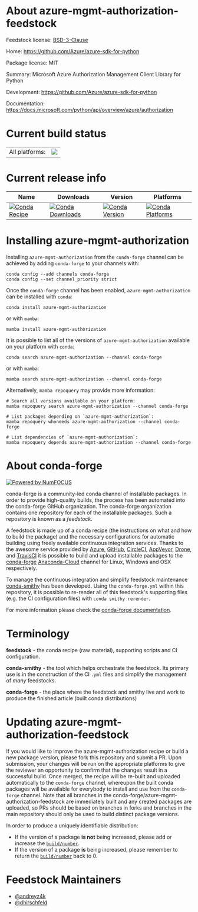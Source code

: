 About azure-mgmt-authorization-feedstock
========================================

Feedstock license: [BSD-3-Clause](https://github.com/conda-forge/azure-mgmt-authorization-feedstock/blob/main/LICENSE.txt)

Home: https://github.com/Azure/azure-sdk-for-python

Package license: MIT

Summary: Microsoft Azure Authorization Management Client Library for Python

Development: https://github.com/Azure/azure-sdk-for-python

Documentation: https://docs.microsoft.com/python/api/overview/azure/authorization

Current build status
====================


<table><tr><td>All platforms:</td>
    <td>
      <a href="https://dev.azure.com/conda-forge/feedstock-builds/_build/latest?definitionId=6253&branchName=main">
        <img src="https://dev.azure.com/conda-forge/feedstock-builds/_apis/build/status/azure-mgmt-authorization-feedstock?branchName=main">
      </a>
    </td>
  </tr>
</table>

Current release info
====================

| Name | Downloads | Version | Platforms |
| --- | --- | --- | --- |
| [![Conda Recipe](https://img.shields.io/badge/recipe-azure--mgmt--authorization-green.svg)](https://anaconda.org/conda-forge/azure-mgmt-authorization) | [![Conda Downloads](https://img.shields.io/conda/dn/conda-forge/azure-mgmt-authorization.svg)](https://anaconda.org/conda-forge/azure-mgmt-authorization) | [![Conda Version](https://img.shields.io/conda/vn/conda-forge/azure-mgmt-authorization.svg)](https://anaconda.org/conda-forge/azure-mgmt-authorization) | [![Conda Platforms](https://img.shields.io/conda/pn/conda-forge/azure-mgmt-authorization.svg)](https://anaconda.org/conda-forge/azure-mgmt-authorization) |

Installing azure-mgmt-authorization
===================================

Installing `azure-mgmt-authorization` from the `conda-forge` channel can be achieved by adding `conda-forge` to your channels with:

```
conda config --add channels conda-forge
conda config --set channel_priority strict
```

Once the `conda-forge` channel has been enabled, `azure-mgmt-authorization` can be installed with `conda`:

```
conda install azure-mgmt-authorization
```

or with `mamba`:

```
mamba install azure-mgmt-authorization
```

It is possible to list all of the versions of `azure-mgmt-authorization` available on your platform with `conda`:

```
conda search azure-mgmt-authorization --channel conda-forge
```

or with `mamba`:

```
mamba search azure-mgmt-authorization --channel conda-forge
```

Alternatively, `mamba repoquery` may provide more information:

```
# Search all versions available on your platform:
mamba repoquery search azure-mgmt-authorization --channel conda-forge

# List packages depending on `azure-mgmt-authorization`:
mamba repoquery whoneeds azure-mgmt-authorization --channel conda-forge

# List dependencies of `azure-mgmt-authorization`:
mamba repoquery depends azure-mgmt-authorization --channel conda-forge
```


About conda-forge
=================

[![Powered by
NumFOCUS](https://img.shields.io/badge/powered%20by-NumFOCUS-orange.svg?style=flat&colorA=E1523D&colorB=007D8A)](https://numfocus.org)

conda-forge is a community-led conda channel of installable packages.
In order to provide high-quality builds, the process has been automated into the
conda-forge GitHub organization. The conda-forge organization contains one repository
for each of the installable packages. Such a repository is known as a *feedstock*.

A feedstock is made up of a conda recipe (the instructions on what and how to build
the package) and the necessary configurations for automatic building using freely
available continuous integration services. Thanks to the awesome service provided by
[Azure](https://azure.microsoft.com/en-us/services/devops/), [GitHub](https://github.com/),
[CircleCI](https://circleci.com/), [AppVeyor](https://www.appveyor.com/),
[Drone](https://cloud.drone.io/welcome), and [TravisCI](https://travis-ci.com/)
it is possible to build and upload installable packages to the
[conda-forge](https://anaconda.org/conda-forge) [Anaconda-Cloud](https://anaconda.org/)
channel for Linux, Windows and OSX respectively.

To manage the continuous integration and simplify feedstock maintenance
[conda-smithy](https://github.com/conda-forge/conda-smithy) has been developed.
Using the ``conda-forge.yml`` within this repository, it is possible to re-render all of
this feedstock's supporting files (e.g. the CI configuration files) with ``conda smithy rerender``.

For more information please check the [conda-forge documentation](https://conda-forge.org/docs/).

Terminology
===========

**feedstock** - the conda recipe (raw material), supporting scripts and CI configuration.

**conda-smithy** - the tool which helps orchestrate the feedstock.
                   Its primary use is in the construction of the CI ``.yml`` files
                   and simplify the management of *many* feedstocks.

**conda-forge** - the place where the feedstock and smithy live and work to
                  produce the finished article (built conda distributions)


Updating azure-mgmt-authorization-feedstock
===========================================

If you would like to improve the azure-mgmt-authorization recipe or build a new
package version, please fork this repository and submit a PR. Upon submission,
your changes will be run on the appropriate platforms to give the reviewer an
opportunity to confirm that the changes result in a successful build. Once
merged, the recipe will be re-built and uploaded automatically to the
`conda-forge` channel, whereupon the built conda packages will be available for
everybody to install and use from the `conda-forge` channel.
Note that all branches in the conda-forge/azure-mgmt-authorization-feedstock are
immediately built and any created packages are uploaded, so PRs should be based
on branches in forks and branches in the main repository should only be used to
build distinct package versions.

In order to produce a uniquely identifiable distribution:
 * If the version of a package **is not** being increased, please add or increase
   the [``build/number``](https://docs.conda.io/projects/conda-build/en/latest/resources/define-metadata.html#build-number-and-string).
 * If the version of a package **is** being increased, please remember to return
   the [``build/number``](https://docs.conda.io/projects/conda-build/en/latest/resources/define-metadata.html#build-number-and-string)
   back to 0.

Feedstock Maintainers
=====================

* [@andreyz4k](https://github.com/andreyz4k/)
* [@dhirschfeld](https://github.com/dhirschfeld/)

